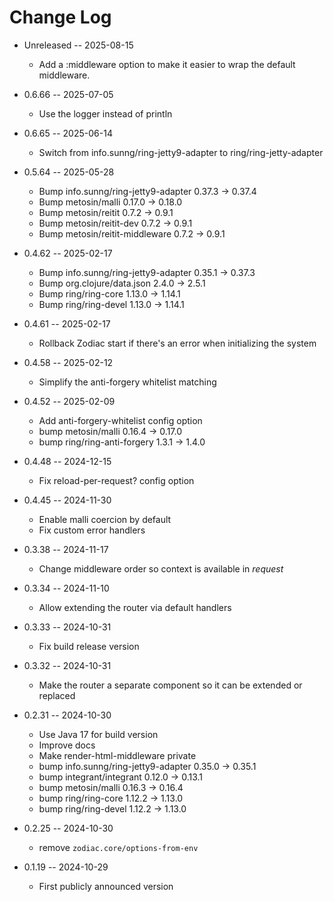 # Change Log

* Unreleased -- 2025-08-15
  * Add a :middleware option to make it easier to wrap the default middleware.

* 0.6.66 -- 2025-07-05
  * Use the logger instead of println

* 0.6.65 -- 2025-06-14
  * Switch from info.sunng/ring-jetty9-adapter to ring/ring-jetty-adapter

* 0.5.64 -- 2025-05-28
  * Bump info.sunng/ring-jetty9-adapter 0.37.3 ->  0.37.4
  * Bump metosin/malli 0.17.0 -> 0.18.0
  * Bump metosin/reitit 0.7.2 -> 0.9.1
  * Bump metosin/reitit-dev 0.7.2 -> 0.9.1
  * Bump metosin/reitit-middleware 0.7.2 -> 0.9.1

* 0.4.62 -- 2025-02-17
  * Bump info.sunng/ring-jetty9-adapter 0.35.1 ->  0.37.3
  * Bump org.clojure/data.json 2.4.0 -> 2.5.1
  * Bump ring/ring-core 1.13.0 -> 1.14.1
  * Bump ring/ring-devel 1.13.0 -> 1.14.1

* 0.4.61 -- 2025-02-17
  * Rollback Zodiac start if there's an error when initializing the system

* 0.4.58 -- 2025-02-12
  * Simplify the anti-forgery whitelist matching

* 0.4.52 -- 2025-02-09
  * Add anti-forgery-whitelist config option
  * bump metosin/malli 0.16.4 -> 0.17.0
  * bump ring/ring-anti-forgery 1.3.1 -> 1.4.0

* 0.4.48 -- 2024-12-15
  * Fix reload-per-request? config option

* 0.4.45 -- 2024-11-30
  * Enable malli coercion by default
  * Fix custom error handlers

* 0.3.38 -- 2024-11-17
  * Change middleware order so context is available in *request*

* 0.3.34 -- 2024-11-10
  * Allow extending the router via default handlers

* 0.3.33 -- 2024-10-31
  * Fix build release version

* 0.3.32 -- 2024-10-31
  * Make the router a separate component so it can be extended or replaced

* 0.2.31 -- 2024-10-30
  * Use Java 17 for build version
  * Improve docs
  * Make render-html-middleware private
  * bump info.sunng/ring-jetty9-adapter 0.35.0 -> 0.35.1
  * bump integrant/integrant 0.12.0 -> 0.13.1
  * bump metosin/malli 0.16.3 -> 0.16.4
  * bump ring/ring-core 1.12.2 -> 1.13.0
  * bump ring/ring-devel 1.12.2 -> 1.13.0

* 0.2.25 -- 2024-10-30
  * remove `zodiac.core/options-from-env`

* 0.1.19 -- 2024-10-29
  * First publicly announced version
